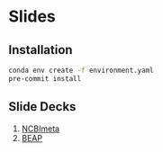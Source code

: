 # Slides

## Installation

```bash
conda env create -f environment.yaml
pre-commit install
```

## Slide Decks

1. [NCBImeta](https://ktmeaton.github.io/slides/ncbimeta/ncbimeta_2019-09-16.pdf)
2. [BEAP](https://ktmeaton.github.io/slides/beap2020/beap_2020-01-30.pdf)
